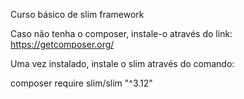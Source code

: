 Curso básico de slim framework

Caso não tenha o composer, instale-o através do link: https://getcomposer.org/


Uma vez instalado, instale o slim através do comando: 

composer require slim/slim "^3.12"
